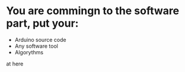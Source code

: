 # You are commingn to the software part, put your:
- Arduino source code
- Any software tool
- Algorythms

at here
